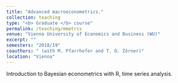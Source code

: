 ```yaml
---
title: "Advanced macroeconometrics."
collection: teaching
type: "<b> Graduate </b> course"
permalink: /teaching/mmetrcs
venue: "Vienna University of Economics and Business (WU)"
excerpt: ""
semesters: "2018/19"
coauthors: " (with M. Pfarrhofer and T. O. Zörner)"
location: "Vienna"
---
```


Introduction to Bayesian econometrics with R, time series analysis.
